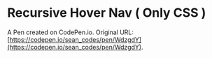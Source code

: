 # Recursive Hover Nav (  Only CSS  )

A Pen created on CodePen.io. Original URL: [https://codepen.io/sean_codes/pen/WdzgdY](https://codepen.io/sean_codes/pen/WdzgdY).


